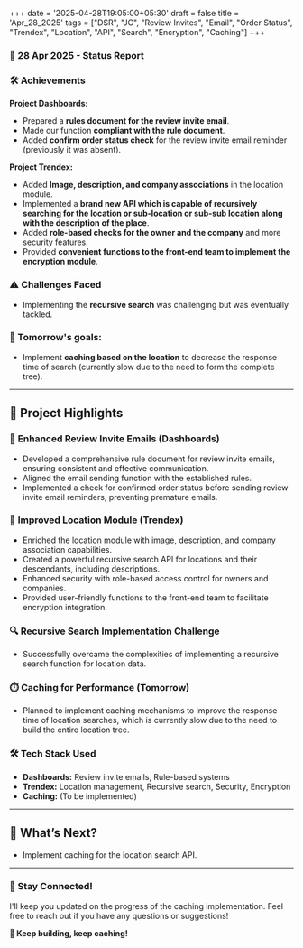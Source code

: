 +++
date = '2025-04-28T19:05:00+05:30'
draft = false
title = 'Apr_28_2025'
tags = ["DSR", "JC", "Review Invites", "Email", "Order Status", "Trendex", "Location", "API", "Search", "Encryption", "Caching"]
+++

### **📆 28 Apr 2025 - Status Report**

### **🛠 Achievements**
<!--more-->

**Project Dashboards:**

- Prepared a **rules document for the review invite email**.
- Made our function **compliant with the rule document**.
- Added **confirm order status check** for the review invite email reminder (previously it was absent).

**Project Trendex:**

- Added **Image, description, and company associations** in the location module.
- Implemented a **brand new API which is capable of recursively searching for the location or sub-location or sub-sub location along with the description of the place**.
- Added **role-based checks for the owner and the company** and more security features.
- Provided **convenient functions to the front-end team to implement the encryption module**.

### **⚠️ Challenges Faced**

- Implementing the **recursive search** was challenging but was eventually tackled.

### **🎯 Tomorrow's goals:**

- Implement **caching based on the location** to decrease the response time of search (currently slow due to the need to form the complete tree).

---

## 📖 **Project Highlights**

### 📧 **Enhanced Review Invite Emails (Dashboards)**

- Developed a comprehensive rule document for review invite emails, ensuring consistent and effective communication.
- Aligned the email sending function with the established rules.
- Implemented a check for confirmed order status before sending review invite email reminders, preventing premature emails.

### 📍 **Improved Location Module (Trendex)**

- Enriched the location module with image, description, and company association capabilities.
- Created a powerful recursive search API for locations and their descendants, including descriptions.
- Enhanced security with role-based access control for owners and companies.
- Provided user-friendly functions to the front-end team to facilitate encryption integration.

### 🔍 **Recursive Search Implementation Challenge**

- Successfully overcame the complexities of implementing a recursive search function for location data.

### ⏱️ **Caching for Performance (Tomorrow)**

- Planned to implement caching mechanisms to improve the response time of location searches, which is currently slow due to the need to build the entire location tree.

### 🛠️ **Tech Stack Used**

- **Dashboards:** Review invite emails, Rule-based systems
- **Trendex:** Location management, Recursive search, Security, Encryption
- **Caching:** (To be implemented)

---

## 🚀 **What’s Next?**

- Implement caching for the location search API.

---

### **💬 Stay Connected!**

I'll keep you updated on the progress of the caching implementation. Feel free to reach out if you have any questions or suggestions!

**🚀 Keep building, keep caching!**

